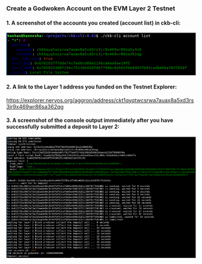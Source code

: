### Create a Godwoken Account on the EVM Layer 2 Testnet

#### 1. A screenshot of the accounts you created (account list) in ckb-cli:
![AccountList](accountList.png?raw=true "AccountList")

#### 2. A link to the Layer 1 address you funded on the Testnet Explorer:

https://explorer.nervos.org/aggron/address/ckt1qyqtwcsrwa7auax8a5xd3rs3jr9x469wr86sa362qg

#### 3. A screenshot of the console output immediately after you have successfully submitted a deposit to Layer 2:

![submittedDeposit](submitted_deposit.png?raw=true "submittedDeposit")

